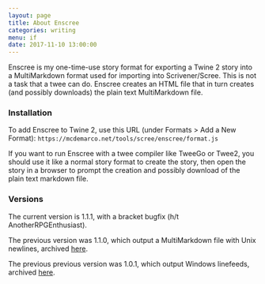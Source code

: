 ```yaml
---
layout: page
title: About Enscree
categories: writing
menu: if
date: 2017-11-10 13:00:00
---
```

Enscree is my one-time-use story format for exporting a Twine 2 story into a MultiMarkdown format used for importing into Scrivener/Scree.
This is not a task that a twee can do.  Enscree creates an HTML file that in turn creates (and possibly downloads) the plain text MultiMarkdown file.

### Installation

To add Enscree to Twine 2, use this URL (under Formats > Add a New Format): `https://mcdemarco.net/tools/scree/enscree/format.js`

If you want to run Enscree with a twee compiler like TweeGo or Twee2, you should use it like a normal story format to create the story, then open the story in a browser to prompt the creation and possibly download of the plain text markdown file.

### Versions

The current version is 1.1.1, with a bracket bugfix (h/t AnotherRPGEnthusiast).

The previous version was 1.1.0, which output a MultiMarkdown file with Unix newlines, archived [here](/tools/scree/enscree/1.1.0/).

The previous previous version was 1.0.1, which output Windows linefeeds, archived [here](/tools/scree/enscree/1.0.1/).

